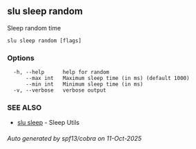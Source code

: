 ## slu sleep random

Sleep random time

```
slu sleep random [flags]
```

### Options

```
  -h, --help      help for random
      --max int   Maximum sleep time (in ms) (default 1000)
      --min int   Minimum sleep time (in ms)
  -v, --verbose   verbose output
```

### SEE ALSO

* [slu sleep](slu_sleep.md)	 - Sleep Utils

###### Auto generated by spf13/cobra on 11-Oct-2025
